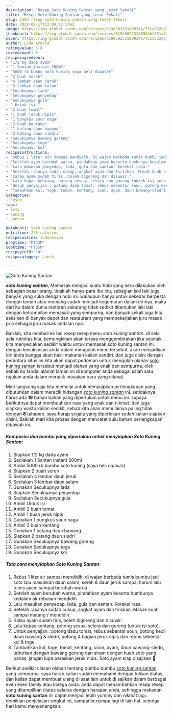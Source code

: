 ```yaml
---
description: "Resep Soto Kuning Santan yang Lezat Sekali"
title: "Resep Soto Kuning Santan yang Lezat Sekali"
slug: 2482-resep-soto-kuning-santan-yang-lezat-sekali
date: 2020-09-17T12:04:13.546Z
image: https://img-global.cpcdn.com/recipes/819e58233180934b/751x532cq70/soto-kuning-santan-foto-resep-utama.jpg
thumbnail: https://img-global.cpcdn.com/recipes/819e58233180934b/751x532cq70/soto-kuning-santan-foto-resep-utama.jpg
cover: https://img-global.cpcdn.com/recipes/819e58233180934b/751x532cq70/soto-kuning-santan-foto-resep-utama.jpg
author: Lida Arnold
ratingvalue: 3.8
reviewcount: 5
recipeingredient:
- "1/2 kg dada ayam"
- "1 Santan instant 200ml"
- "5000 rb bumbu soto kuning saya beli dipasar"
- "2 buah sereh"
- "4 lembar daun jeruk"
- "3 lembar daun salam"
- "Secukupnya lada"
- "Secukupnya penyedap"
- "Secukupnya gula"
- " Untuk isi "
- "2 buah tomat"
- "1 buah jeruk nipis"
- "1 bungkus soun naga"
- "2 buah kentang"
- "1 batang daun bawang"
- "2 batang daun sledri"
- "Secukupnya bawang goreng"
- "Secukupnya toge"
- "Secukupnya kol"
recipeinstructions:
- "Rebus 1 liter air sampai mendidih, di wajan berbeda tumis bumbu jadi soto lalu masukkan daun salam, sereh &amp; daun jeruk sampai harum lalu tumis ayam sampai berubah warna"
- "Setelah ayam berubah warna, pindahkan ayam beserta bumbunya kedalam air rebusan mendidih"
- "Lalu masukan penyedap, lada, gula dan santan. Koreksi rasa."
- "Setelah rasanya sudah cukup, angkat ayam dan tiriskan. Masak kuah sampai matang / mendidih."
- "Kalau ayam sudah tiris, boleh digoreng dan disuwir."
- "Lalu kupas kentang, potong sesuai selera dan goreng (untuk isi soto)."
- "Untuk penyajian : potong dadu tomat, rebus sebentar soun, potong kecil daun bawang &amp; sledri, potong 4 bagian jeruk nipis dan rebus sebentar kol &amp; toge."
- "Tambahkan kol, toge, tomat, kentang, soun, ayam, daun bawang-sledri, taburkan dengan bawang goreng dan siram dengan kuah soto yang panas, jangan lupa peraskan jeruk nipis. Soto ayam siap disajikan 💛"
categories:
- Resep
tags:
- soto
- kuning
- santan

katakunci: soto kuning santan 
nutrition: 238 calories
recipecuisine: Indonesian
preptime: "PT32M"
cooktime: "PT55M"
recipeyield: "4"
recipecategory: Lunch

---
```



![Soto Kuning Santan](https://img-global.cpcdn.com/recipes/819e58233180934b/751x532cq70/soto-kuning-santan-foto-resep-utama.jpg)

<b><i>soto kuning santan</i></b>, Memasak menjadi suatu hobi yang seru dilakukan oleh sebagian besar orang. tidaklah hanya para ibu ibu, sebagian laki laki juga banyak yang suka dengan hobi ini. walaupun hanya untuk sekedar berpesta dengan teman atau memang sudah menjadi kegemaran dalam dirinya. maka dari itu dalam dunia restoran sekarang tidak sedikit ditemukan laki laki dengan ketrampilan memasak yang sempurna, dan banyak sekali juga kita saksikan di banyak depot dan restaurant yang mempekerjakan juru masak pria sebagai juru masak andalan nya.



Baiklah, kita kembali ke hal resep resep menu <i>soto kuning santan</i>. di sela sela rutinitas kita, kemungkinan akan terasa menggembirakan jika sejenak kita menyediakan sedikit waktu untuk memasak soto kuning santan ini. dengan kesuksesan anda dalam mengolah menu tersebut, akan menjadikan diri anda bangga akan hasil makanan kalian sendiri. dan juga disini dengan perantara situs ini kita akan dapat pedoman untuk mengolah olahan <u>soto kuning santan</u> tersebut menjadi olahan yang enak dan sempurna, oleh sebab itu tandai alamat laman ini di komputer anda sebagai salah satu rujukan anda dalam meracik masakan baru yang nikmat.


Mari langsung saja kita memulai untuk menyiapkan perlengkapan yang dibutuhkan dalam meracik hidangan <u><i>soto kuning santan</i></u> ini. setidaknya harus ada <b>19</b> bahan bahan yang diperlukan untuk menu ini. supaya berikutnya dapat membuahkan rasa yang enak dan nikmat. dan juga siapkan waktu kalian sedikit, sebab kita akan memulainya paling tidak dengan <b>8</b> tahapan. saya harap segala yang diperlukan sudah kalian siapkan disini, Baiklah mari kita proses dengan mencatat dulu bahan perlengkapan dibawah ini.

<!--inarticleads1-->

##### Komposisi dan bumbu yang diperlukan untuk menyiapkan Soto Kuning Santan:

1. Siapkan 1/2 kg dada ayam
1. Sediakan 1 Santan instant 200ml
1. Ambil 5000 rb bumbu soto kuning (saya beli dipasar)
1. Siapkan 2 buah sereh
1. Sediakan 4 lembar daun jeruk
1. Sediakan 3 lembar daun salam
1. Gunakan Secukupnya lada
1. Siapkan Secukupnya penyedap
1. Sediakan Secukupnya gula
1. Ambil  Untuk isi :
1. Ambil 2 buah tomat
1. Ambil 1 buah jeruk nipis
1. Gunakan 1 bungkus soun naga
1. Ambil 2 buah kentang
1. Gunakan 1 batang daun bawang
1. Siapkan 2 batang daun sledri
1. Gunakan Secukupnya bawang goreng
1. Gunakan Secukupnya toge
1. Gunakan Secukupnya kol




<!--inarticleads2-->

##### Tata cara menyiapkan Soto Kuning Santan:

1. Rebus 1 liter air sampai mendidih, di wajan berbeda tumis bumbu jadi soto lalu masukkan daun salam, sereh &amp; daun jeruk sampai harum lalu tumis ayam sampai berubah warna
1. Setelah ayam berubah warna, pindahkan ayam beserta bumbunya kedalam air rebusan mendidih
1. Lalu masukan penyedap, lada, gula dan santan. Koreksi rasa.
1. Setelah rasanya sudah cukup, angkat ayam dan tiriskan. Masak kuah sampai matang / mendidih.
1. Kalau ayam sudah tiris, boleh digoreng dan disuwir.
1. Lalu kupas kentang, potong sesuai selera dan goreng (untuk isi soto).
1. Untuk penyajian : potong dadu tomat, rebus sebentar soun, potong kecil daun bawang &amp; sledri, potong 4 bagian jeruk nipis dan rebus sebentar kol &amp; toge.
1. Tambahkan kol, toge, tomat, kentang, soun, ayam, daun bawang-sledri, taburkan dengan bawang goreng dan siram dengan kuah soto yang panas, jangan lupa peraskan jeruk nipis. Soto ayam siap disajikan 💛




Berikut sedikit ulasan olahan tentang bumbu bumbu <u>soto kuning santan</u> yang sempurna. saya harap kalian sudah memahami dengan tulisan diatas, dan kalian dapat membuat ulang di saat lain untuk di sajikan dalam berbagai even even family atau kolega anda. anda dapat menambahkan resep resep yang ditampilkan diatas selaras dengan harapan anda, sehingga makanan <b>soto kuning santan</b> ini dapat menjadi lebih yummy dan nikmat lagi. demikian penjelasan singkat ini, sampai berjumpa lagi di lain hal. semoga hari kamu menyenangkan.
